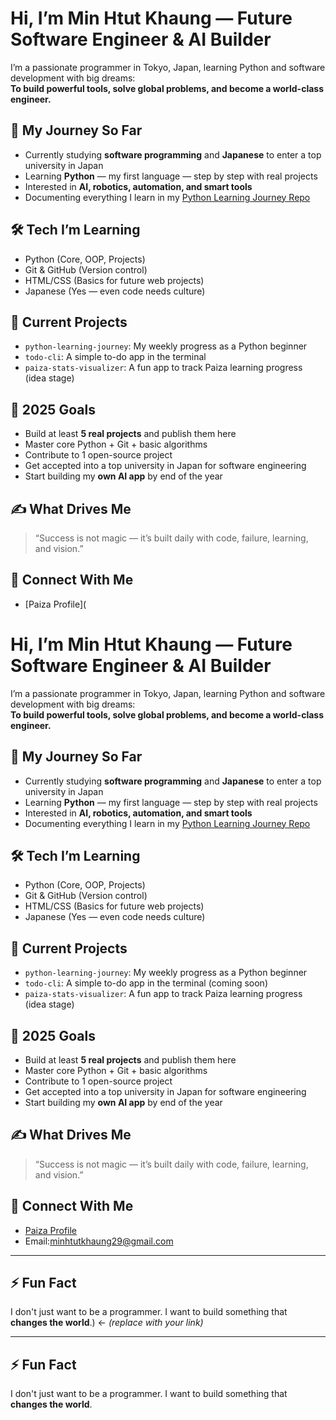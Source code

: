 # Hi, I’m Min Htut Khaung — Future Software Engineer & AI Builder

I’m a passionate programmer in Tokyo, Japan, learning Python and software development with big dreams:  
**To build powerful tools, solve global problems, and become a world-class engineer.**

## 🚀 My Journey So Far
- Currently studying **software programming** and **Japanese** to enter a top university in Japan
- Learning **Python** — my first language — step by step with real projects
- Interested in **AI, robotics, automation, and smart tools**
- Documenting everything I learn in my [Python Learning Journey Repo](https://github.com/your_username/python-learning-journey)

## 🛠️ Tech I’m Learning
- Python (Core, OOP, Projects)
- Git & GitHub (Version control)
- HTML/CSS (Basics for future web projects)
- Japanese (Yes — even code needs culture)

## 🔧 Current Projects
- `python-learning-journey`: My weekly progress as a Python beginner
- `todo-cli`: A simple to-do app in the terminal
- `paiza-stats-visualizer`: A fun app to track Paiza learning progress (idea stage)

## 🌱 2025 Goals
- Build at least **5 real projects** and publish them here
- Master core Python + Git + basic algorithms
- Contribute to 1 open-source project
- Get accepted into a top university in Japan for software engineering
- Start building my **own AI app** by end of the year

## ✍️ What Drives Me
> “Success is not magic — it’s built daily with code, failure, learning, and vision.”

## 🔗 Connect With Me
- [Paiza Profile](
# Hi, I’m Min Htut Khaung — Future Software Engineer & AI Builder

I’m a passionate programmer in Tokyo, Japan, learning Python and software development with big dreams:  
**To build powerful tools, solve global problems, and become a world-class engineer.**

## 🚀 My Journey So Far
- Currently studying **software programming** and **Japanese** to enter a top university in Japan
- Learning **Python** — my first language — step by step with real projects
- Interested in **AI, robotics, automation, and smart tools**
- Documenting everything I learn in my [Python Learning Journey Repo](https://github.com/your_username/python-learning-journey)

## 🛠️ Tech I’m Learning
- Python (Core, OOP, Projects)
- Git & GitHub (Version control)
- HTML/CSS (Basics for future web projects)
- Japanese (Yes — even code needs culture)

## 🔧 Current Projects
- `python-learning-journey`: My weekly progress as a Python beginner
- `todo-cli`: A simple to-do app in the terminal (coming soon)
- `paiza-stats-visualizer`: A fun app to track Paiza learning progress (idea stage)

## 🌱 2025 Goals
- Build at least **5 real projects** and publish them here
- Master core Python + Git + basic algorithms
- Contribute to 1 open-source project
- Get accepted into a top university in Japan for software engineering
- Start building my **own AI app** by end of the year

## ✍️ What Drives Me
> “Success is not magic — it’s built daily with code, failure, learning, and vision.”

## 🔗 Connect With Me
- [Paiza Profile](https://paiza.jp/works/mypage) 
- Email:minhtutkhaung29@gmail.com
---

## ⚡ Fun Fact
I don't just want to be a programmer. I want to build something that **changes the world**.) ← *(replace with your link)*

---

## ⚡ Fun Fact
I don't just want to be a programmer. I want to build something that **changes the world**.
